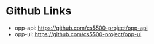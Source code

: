 # Github Links

* opp-api: https://github.com/cs5500-project/opp-api
* opp-ui: https://github.com/cs5500-project/opp-ui